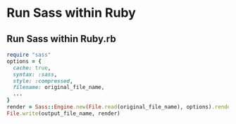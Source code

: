 # Run Sass within Ruby

## Run Sass within Ruby.rb

```ruby
require "sass"
options = {
  cache: true,
  syntax: :sass,
  style: :compressed,
  filename: original_file_name,
  ...
}
render = Sass::Engine.new(File.read(original_file_name), options).render
File.write(output_file_name, render)
```

